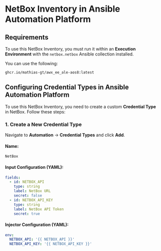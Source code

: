 # NetBox Inventory in Ansible Automation Platform

## Requirements

To use this NetBox Inventory, you must run it within an **Execution Environment** with the `netbox.netbox` Ansible collection installed.

You can use the following:  
```plaintext
ghcr.io/mathias-gt/awx_ee_ale-aos8:latest
```

## Configuring Credential Types in Ansible Automation Platform

To use this NetBox Inventory, you need to create a custom **Credential Type** in NetBox. Follow these steps:

### 1. Create a New Credential Type  

Navigate to **Automation** → **Credential Types** and click **Add**.

#### **Name:**  
`NetBox`

#### **Input Configuration (YAML):**  
```yaml
fields:
  - id: NETBOX_API
    type: string
    label: NetBox URL
    secret: false
  - id: NETBOX_API_KEY
    type: string
    label: NetBox API Token
    secret: true
```


#### **Injector Configuration (YAML):**  
```yaml
env:
  NETBOX_API: '{{ NETBOX_API }}'
  NETBOX_API_KEY: '{{ NETBOX_API_KEY }}'
```
